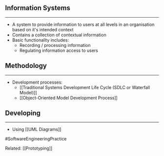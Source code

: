 ## Information Systems
---
- A system to provide information to users at all levels in an organisation based on it's intended context
- Contains a collection of contextual information
- Basic functionality includes:
	- Recording / processing information
	- Regulating information access to users

## Methodology
---
- Development processes:
	- [[Traditional Systems Development Life Cycle (SDLC or Waterfall Model)]]
	- [[Object-Oriented Model Development Process]]

## Developing
---
- Using [[UML Diagrams]]

#SoftwareEngineeringPractice 

Related: [[Prototyping]]